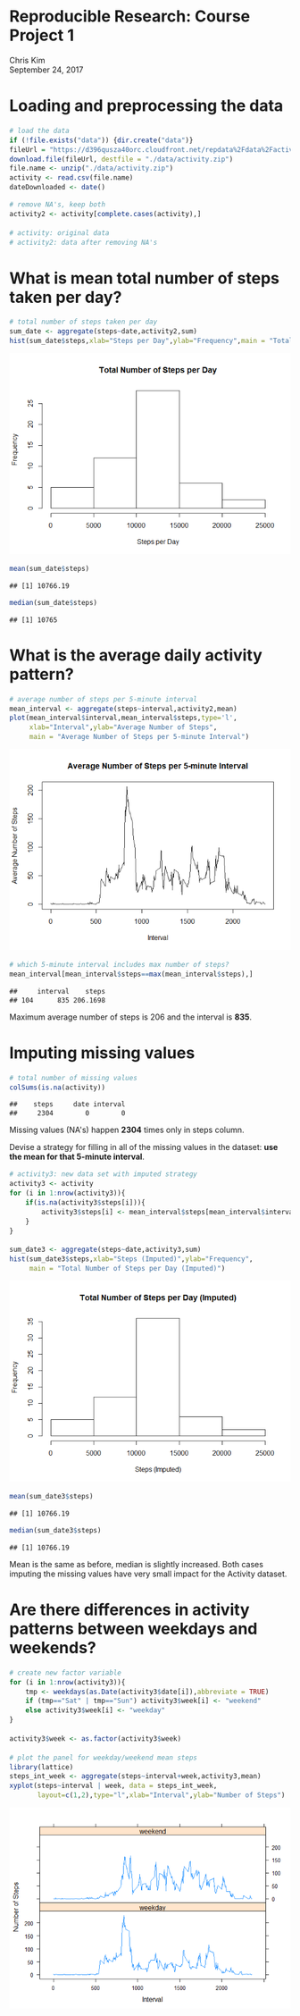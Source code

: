 # Reproducible Research: Course Project 1
Chris Kim  
September 24, 2017  



# Loading and preprocessing the data


```r
# load the data
if (!file.exists("data")) {dir.create("data")}
fileUrl = "https://d396qusza40orc.cloudfront.net/repdata%2Fdata%2Factivity.zip"
download.file(fileUrl, destfile = "./data/activity.zip")
file.name <- unzip("./data/activity.zip")
activity <- read.csv(file.name)
dateDownloaded <- date()
```


```r
# remove NA's, keep both 
activity2 <- activity[complete.cases(activity),]

# activity: original data
# activity2: data after removing NA's
```

# What is mean total number of steps taken per day?

```r
# total number of steps taken per day
sum_date <- aggregate(steps~date,activity2,sum)
hist(sum_date$steps,xlab="Steps per Day",ylab="Frequency",main = "Total Number of Steps per Day")
```

![](PA1_Template_files/figure-html/unnamed-chunk-3-1.png)<!-- -->

```r
mean(sum_date$steps)
```

```
## [1] 10766.19
```

```r
median(sum_date$steps)
```

```
## [1] 10765
```

# What is the average daily activity pattern?


```r
# average number of steps per 5-minute interval
mean_interval <- aggregate(steps~interval,activity2,mean) 
plot(mean_interval$interval,mean_interval$steps,type='l',
     xlab="Interval",ylab="Average Number of Steps",
     main = "Average Number of Steps per 5-minute Interval")
```

![](PA1_Template_files/figure-html/unnamed-chunk-4-1.png)<!-- -->

```r
# which 5-minute interval includes max number of steps?
mean_interval[mean_interval$steps==max(mean_interval$steps),]
```

```
##     interval    steps
## 104      835 206.1698
```
Maximum average number of steps is 206 and the interval is **835**.

# Imputing missing values


```r
# total number of missing values
colSums(is.na(activity))
```

```
##    steps     date interval 
##     2304        0        0
```
Missing values (NA's) happen **2304** times only in steps column.

Devise a strategy for filling in all of the missing values in the dataset: **use the mean for that 5-minute interval**.

```r
# activity3: new data set with imputed strategy
activity3 <- activity
for (i in 1:nrow(activity3)){
    if(is.na(activity3$steps[i])){
        activity3$steps[i] <- mean_interval$steps[mean_interval$interval==activity3$interval[i]]
    }
}

sum_date3 <- aggregate(steps~date,activity3,sum)
hist(sum_date3$steps,xlab="Steps (Imputed)",ylab="Frequency",
     main = "Total Number of Steps per Day (Imputed)")
```

![](PA1_Template_files/figure-html/unnamed-chunk-6-1.png)<!-- -->

```r
mean(sum_date3$steps)
```

```
## [1] 10766.19
```

```r
median(sum_date3$steps)
```

```
## [1] 10766.19
```
Mean is the same as before, median is slightly increased. 
Both cases imputing the missing values have very small impact for the Activity dataset.

# Are there differences in activity patterns between weekdays and weekends?


```r
# create new factor variable
for (i in 1:nrow(activity3)){
    tmp <- weekdays(as.Date(activity3$date[i]),abbreviate = TRUE)
    if (tmp=="Sat" | tmp=="Sun") activity3$week[i] <- "weekend"
    else activity3$week[i] <- "weekday"
}

activity3$week <- as.factor(activity3$week)

# plot the panel for weekday/weekend mean steps
library(lattice)
steps_int_week <- aggregate(steps~interval+week,activity3,mean)
xyplot(steps~interval | week, data = steps_int_week,
       layout=c(1,2),type="l",xlab="Interval",ylab="Number of Steps")
```

![](PA1_Template_files/figure-html/unnamed-chunk-7-1.png)<!-- -->

